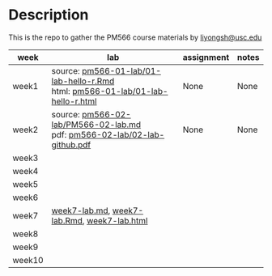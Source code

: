 # Description
This is the repo to gather the PM566 course materials by liyongsh@usc.edu


|   week   |    lab  |     assignment | notes|
| ---- | ---- | ---- |----|
|   week1   |source: [pm566-01-lab/01-lab-hello-r.Rmd](pm566-01-lab/01-lab-hello-r.Rmd)<br />html: [pm566-01-lab/01-lab-hello-r.html](https://ghcdn.rawgit.org/lysethan/PM566-labs/master/pm566-01-lab/01-lab-hello-r.html) |   None   | None|
|   week2  |source: [pm566-02-lab/PM566-02-lab.md](pm566-02-lab/PM566-02-lab.md)<br/> pdf: [pm566-02-lab/02-lab-github.pdf](https://ghcdn.rawgit.org/lysethan/PM566-labs/master/pm566-02-lab/02-lab-github.pdf)  |  None    |None|
|   week3   |      |      |
|   week4   |      |      |
|   week5   |      |      |
|   week6   |      |      |
|   week7   |[week7-lab.md](week7-lab.md), [week7-lab.Rmd](week7-lab.Rmd), [week7-lab.html](week7-lab.html)|      |
|   week8   |      |      |
|   week9   |      |      |
|   week10  |      |      |
